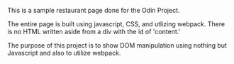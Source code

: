 This is a sample restaurant page done for the Odin Project.

The entire page is built using javascript, CSS, and utlizing webpack. There is no HTML written aside from a div with the id of 'content.'

The purpose of this project is to show DOM manipulation using nothing but Javascript and also to utilize webpack.